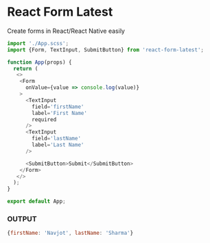 # React Form Latest

Create forms in React/React Native easily

```javascript
import './App.scss';
import {Form, TextInput, SubmitButton} from 'react-form-latest';

function App(props) {
  return (
   <>
    <Form
      onValue={value => console.log(value)}
    >
      <TextInput 
        field='firstName'
        label='First Name'
        required
      />
      <TextInput 
        field='lastName'
        label='Last Name'
      />

      <SubmitButton>Submit</SubmitButton>
    </Form>
   </>
  );
}

export default App;
```

### OUTPUT

```javascript
{firstName: 'Navjot', lastName: 'Sharma'}
```
